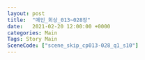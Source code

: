 ```yaml
---
layout: post
title:  "메인_회상_013~028장"
date:   2021-02-20 12:00:00 +0000
categories: Main
Tags: Story Main
SceneCode: ["scene_skip_cp013-028_q1_s10"]
---
```

